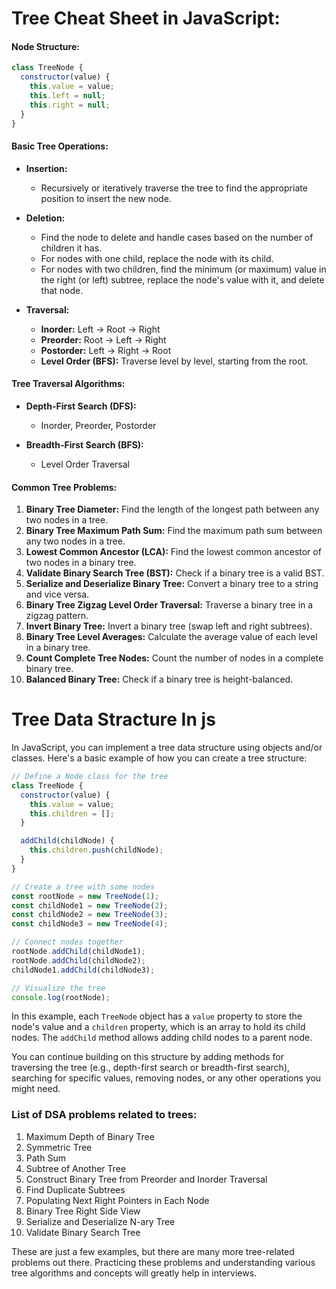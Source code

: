 # Tree Cheat Sheet in JavaScript:

#### Node Structure:

```javascript
class TreeNode {
  constructor(value) {
    this.value = value;
    this.left = null;
    this.right = null;
  }
}
```

#### Basic Tree Operations:

- **Insertion:**

  - Recursively or iteratively traverse the tree to find the appropriate position to insert the new node.
- **Deletion:**

  - Find the node to delete and handle cases based on the number of children it has.
  - For nodes with one child, replace the node with its child.
  - For nodes with two children, find the minimum (or maximum) value in the right (or left) subtree, replace the node's value with it, and delete that node.
- **Traversal:**

  - **Inorder:** Left -> Root -> Right
  - **Preorder:** Root -> Left -> Right
  - **Postorder:** Left -> Right -> Root
  - **Level Order (BFS):** Traverse level by level, starting from the root.

#### Tree Traversal Algorithms:

- **Depth-First Search (DFS):**

  - Inorder, Preorder, Postorder
- **Breadth-First Search (BFS):**

  - Level Order Traversal

#### Common Tree Problems:

1. **Binary Tree Diameter:** Find the length of the longest path between any two nodes in a tree.
2. **Binary Tree Maximum Path Sum:** Find the maximum path sum between any two nodes in a tree.
3. **Lowest Common Ancestor (LCA):** Find the lowest common ancestor of two nodes in a binary tree.
4. **Validate Binary Search Tree (BST):** Check if a binary tree is a valid BST.
5. **Serialize and Deserialize Binary Tree:** Convert a binary tree to a string and vice versa.
6. **Binary Tree Zigzag Level Order Traversal:** Traverse a binary tree in a zigzag pattern.
7. **Invert Binary Tree:** Invert a binary tree (swap left and right subtrees).
8. **Binary Tree Level Averages:** Calculate the average value of each level in a binary tree.
9. **Count Complete Tree Nodes:** Count the number of nodes in a complete binary tree.
10. **Balanced Binary Tree:** Check if a binary tree is height-balanced.

# Tree Data Stracture In js

In JavaScript, you can implement a tree data structure using objects and/or classes. Here's a basic example of how you can create a tree structure:

```javascript
// Define a Node class for the tree
class TreeNode {
  constructor(value) {
    this.value = value;
    this.children = [];
  }

  addChild(childNode) {
    this.children.push(childNode);
  }
}

// Create a tree with some nodes
const rootNode = new TreeNode(1);
const childNode1 = new TreeNode(2);
const childNode2 = new TreeNode(3);
const childNode3 = new TreeNode(4);

// Connect nodes together
rootNode.addChild(childNode1);
rootNode.addChild(childNode2);
childNode1.addChild(childNode3);

// Visualize the tree
console.log(rootNode);
```

In this example, each `TreeNode` object has a `value` property to store the node's value and a `children` property, which is an array to hold its child nodes. The `addChild` method allows adding child nodes to a parent node.

You can continue building on this structure by adding methods for traversing the tree (e.g., depth-first search or breadth-first search), searching for specific values, removing nodes, or any other operations you might need.

### List of DSA problems related to trees:

1. Maximum Depth of Binary Tree
2. Symmetric Tree
3. Path Sum
4. Subtree of Another Tree
5. Construct Binary Tree from Preorder and Inorder Traversal
6. Find Duplicate Subtrees
7. Populating Next Right Pointers in Each Node
8. Binary Tree Right Side View
9. Serialize and Deserialize N-ary Tree
10. Validate Binary Search Tree

These are just a few examples, but there are many more tree-related problems out there. Practicing these problems and understanding various tree algorithms and concepts will greatly help in interviews.
